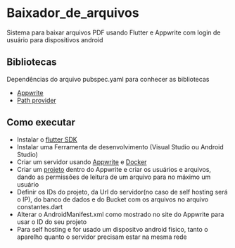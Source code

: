 # Baixador_de_arquivos

 Sistema para baixar arquivos PDF usando Flutter e Appwrite com login de usuário para dispositivos android

 ## Bibliotecas
 
 Dependências do arquivo pubspec.yaml para conhecer as bibliotecas

 * [Appwrite](https://pub.dev/packages/appwrite)
 * [Path provider](https://pub.dev/packages/path_provider)

## Como executar
 
* Instalar o [flutter SDK](https://docs.flutter.dev/)  
* Instalar uma Ferramenta de desenvolvimento (Visual Studio ou Android Studio)  
* Criar um servidor usando [Appwrite](https://appwrite.io/docs/advanced/self-hosting) e [Docker](https://www.docker.com/)  
* Criar um [projeto](https://appwrite.io/docs/quick-starts/flutter) dentro do Appwrite e criar os usuários e arquivos, dando as permissões de leitura de um arquivo para no máximo um usuário  
* Definir os IDs do projeto, da Url do servidor(no caso de self hosting será o IP), do banco de dados e do Bucket com os arquivos no arquivo constantes.dart
* Alterar o AndroidManifest.xml como mostrado no site do Appwrite para usar o ID do seu projeto
* Para self hosting e for usado um dispositvo android fisico, tanto o aparelho quanto o servidor precisam estar na mesma rede

